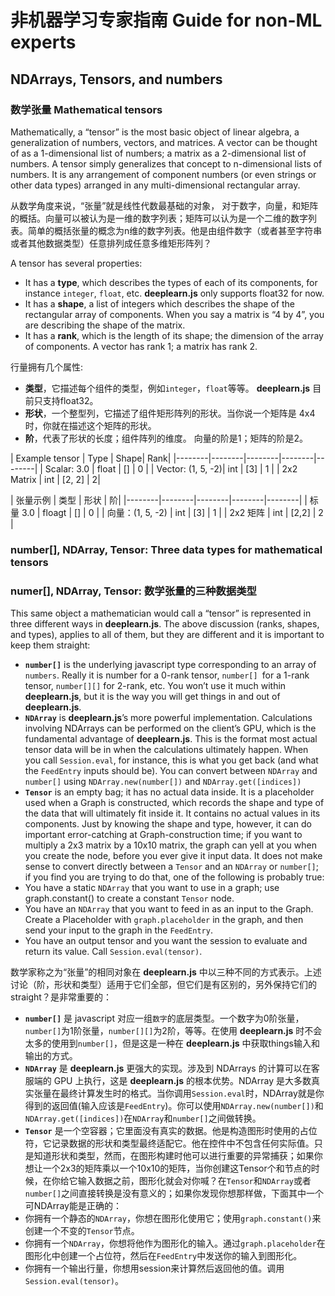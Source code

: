 # 非机器学习专家指南 Guide for non-ML experts


## NDArrays, Tensors, and numbers

### 数学张量 Mathematical tensors

Mathematically, a “tensor” is the most basic object of linear algebra, a generalization of numbers, vectors, and matrices. A vector can be thought of as a 1-dimensional list of numbers; a matrix as a 2-dimensional list of numbers. A tensor simply generalizes that concept to n-dimensional lists of numbers. It is any arrangement of component numbers (or even strings or other data types) arranged in any multi-dimensional rectangular array.

从数学角度来说，“张量”就是线性代数最基础的对象， 对于数字，向量，和矩阵的概括。向量可以被认为是一维的数字列表；矩阵可以认为是一个二维的数字列表。简单的概括张量的概念为n维的数字列表。他是由组件数字（或者甚至字符串或者其他数据类型）任意排列成任意多维矩形阵列？

A tensor has several properties:

- It has a **type**, which describes the types of each of its components, for instance `integer`, `float`, etc. **deeplearn.js** only supports float32 for now.
- It has a **shape**, a list of integers which describes the shape of the rectangular array of components. When you say a matrix is “4 by 4”, you are describing the shape of the matrix.
- It has a **rank**, which is the length of its shape; the dimension of the array of components. A vector has rank 1; a matrix has rank 2.

行量拥有几个属性:

- **类型**，它描述每个组件的类型，例如`integer`，`float`等等。 **deeplearn.js** 目前只支持float32。
- **形状**，一个整型列，它描述了组件矩形阵列的形状。当你说一个矩阵是 4x4 时，你就在描述这个矩阵的形状。
- **阶**，代表了形状的长度；组件阵列的维度。 向量的阶是1；矩阵的阶是2。


| Example tensor | Type | Shape| Rank|
|--------|--------|--------|--------|--------|
| Scalar: 3.0 | float | [] | 0 |
| Vector: (1, 5, -2)| int | [3] | 1 |
| 2x2 Matrix | int | [2, 2] | 2|

| 张量示例 | 类型 | 形状 | 阶|
|--------|--------|--------|--------|--------|
| 标量 3.0 | floagt | [] | 0 |
| 向量：(1, 5, -2) | int | [3] | 1 |
| 2x2 矩阵 | int | [2,2] | 2 |

### number[], NDArray, Tensor: Three data types for mathematical tensors

### numer[], NDArray, Tensor: 数学张量的三种数据类型

This same object a mathematician would call a “tensor” is represented in three different ways in **deeplearn.js**. The above discussion (ranks, shapes, and types), applies to all of them, but they are different and it is important to keep them straight:

- **`number[]`** is the underlying javascript type corresponding to an array of `numbers`. Really it is number for a 0-rank tensor, `number[] `for a 1-rank tensor, `number[][]` for 2-rank, etc. You won’t use it much within **deeplearn.js**, but it is the way you will get things in and out of **deeplearn.js**.
- **`NDArray`** is **deeplearn.js**’s more powerful implementation. Calculations involving NDArrays can be performed on the client’s GPU, which is the fundamental advantage of **deeplearn.js**. This is the format most actual tensor data will be in when the calculations ultimately happen. When you call `Session.eval`, for instance, this is what you get back (and what the `FeedEntry` inputs should be). You can convert between `NDArray` and `number[]` using `NDArray.new(number[])` and `NDArray.get([indices])`
- **`Tensor`** is an empty bag; it has no actual data inside. It is a placeholder used when a Graph is constructed, which records the shape and type of the data that will ultimately fit inside it. It contains no actual values in its components. Just by knowing the shape and type, however, it can do important error-catching at Graph-construction time; if you want to multiply a 2x3 matrix by a 10x10 matrix, the graph can yell at you when you create the node, before you ever give it input data. It does not make sense to convert directly between a `Tensor` and an `NDArray` or `number[]`; if you find you are trying to do that, one of the following is probably true:
 - You have a static `NDArray` that you want to use in a graph; use graph.constant() to create a constant `Tensor` node.
 - You have an `NDArray` that you want to feed in as an input to the Graph. Create a Placeholder with `graph.placeholder` in the graph, and then send your input to the graph in the `FeedEntry`.
 - You have an output tensor and you want the session to evaluate and return its value. Call `Session.eval(tensor)`.

数学家称之为“张量”的相同对象在 **deeplearn.js** 中以三种不同的方式表示。上述讨论（阶，形状和类型）适用于它们全部，但它们是有区别的，另外保持它们的straight？是非常重要的：

-  **`number[]`** 是 javascript 对应一组`数字`的底层类型。一个数字为0阶张量，`number[]`为1阶张量，`number[][]`为2阶，等等。在使用 **deeplearn.js** 时不会太多的使用到`number[]`，但是这是一种在 **deeplearn.js** 中获取things输入和输出的方式。
- **`NDArray`** 是 **deeplearn.js** 更强大的实现。涉及到 NDArrays 的计算可以在客服端的 GPU  上执行，这是 **deeplearn.js** 的根本优势。NDArray 是大多数真实张量在最终计算发生时的格式。当你调用`Session.eval`时，NDArray就是你得到的返回值(输入应该是`FeedEntry`)。你可以使用`NDArray.new(number[])`和`NDArray.get([indices])`在`NDArray`和`number[]`之间做转换。
- **`Tensor`** 是一个空容器；它里面没有真实的数据。他是构造图形时使用的占位符，它记录数据的形状和类型最终适配它。他在控件中不包含任何实际值。只是知道形状和类型，然而，在图形构建时他可以进行重要的异常捕获；如果你想让一个2x3的矩阵乘以一个10x10的矩阵，当你创建这Tensor个和节点的时候，在你给它输入数据之前，图形化就会对你喊？在`Tensor`和`NDArray`或者`number[]`之间直接转换是没有意义的；如果你发现你想那样做，下面其中一个可NDArray能是正确的：
 - 你拥有一个静态的`NDArray`，你想在图形化使用它；使用`graph.constant()`来创建一个不变的`Tensor`节点。
 - 你拥有一个`NDArray`，你想将他作为图形化的输入。通过`graph.placeholder`在图形化中创建一个占位符，然后在`FeedEntry`中发送你的输入到图形化。
 - 你拥有一个输出行量，你想用session来计算然后返回他的值。调用`Session.eval(tensor)`。
